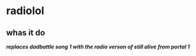 # radiolol
## whas it do
***replaces dadbattle song 1 with the radio verson of still alive from portal 1***
